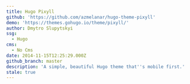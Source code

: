 ```yaml
---
title: Hugo Pixyll
github: 'https://github.com/azmelanar/hugo-theme-pixyll'
demo: 'https://themes.gohugo.io/theme/pixyll/'
author: Dmytro Slupytskyi
ssg:
  - Hugo
cms:
  - No Cms
date: 2014-11-15T12:25:29.000Z
github_branch: master
description: 'A simple, beautiful Hugo theme that''s mobile first.'
stale: true
---
```

